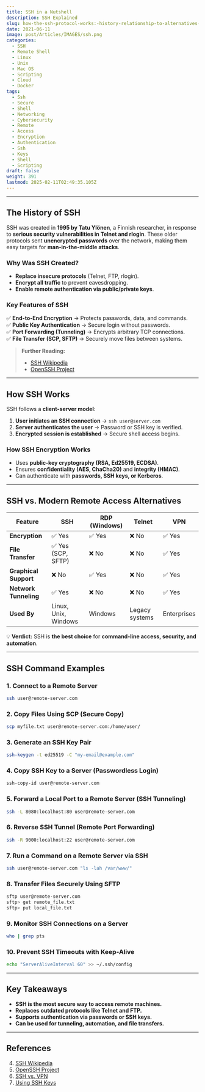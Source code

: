 ```yaml
---
title: SSH in a Nutshell
description: SSH Explained
slug: how-the-ssh-protocol-works:-history-relationship-to-alternatives-and-10-code-examples
date: 2021-06-11
image: post/Articles/IMAGES/ssh.png
categories:
  - SSH
  - Remote Shell
  - Linux
  - Unix
  - Mac OS
  - Scripting
  - Cloud
  - Docker
tags:
  - Ssh
  - Secure
  - Shell
  - Networking
  - Cybersecurity
  - Remote
  - Access
  - Encryption
  - Authentication
  - Ssh
  - Keys
  - Shell
  - Scripting
draft: false
weight: 391
lastmod: 2025-02-11T02:49:35.105Z
---
```

<!--
# How the SSH Protocol Works: History, Relationship to Alternatives, and 10 Code Examples


## Introduction  

If you've ever connected to a **remote server**, transferred files securely, or tunneled encrypted traffic, you've likely used **SSH (Secure Shell)**.  

This **widely-used protocol** has been a **lifesaver for sysadmins, developers, and security professionals** for decades. But how does it actually work?  

In this article, we’ll cover:  

- The **history and motivation** behind SSH.  
- How SSH works and **secures remote access**.  
- **SSH vs. modern alternatives** like **RDP, Telnet, and VPNs**.  
- **10 real-world SSH commands and code examples**.  
-->

***

## The History of SSH

SSH was created in **1995 by Tatu Ylönen**, a Finnish researcher, in response to **serious security vulnerabilities in Telnet and rlogin**. These older protocols sent **unencrypted passwords** over the network, making them easy targets for **man-in-the-middle attacks**.

### **Why Was SSH Created?**

* **Replace insecure protocols** (Telnet, FTP, rlogin).
* **Encrypt all traffic** to prevent eavesdropping.
* **Enable remote authentication via public/private keys**.

### **Key Features of SSH**

✅ **End-to-End Encryption** → Protects passwords, data, and commands.\
✅ **Public Key Authentication** → Secure login without passwords.\
✅ **Port Forwarding (Tunneling)** → Encrypts arbitrary TCP connections.\
✅ **File Transfer (SCP, SFTP)** → Securely move files between systems.

> **Further Reading:**
>
> * [SSH Wikipedia](https://en.wikipedia.org/wiki/Secure_Shell)
> * [OpenSSH Project](https://www.openssh.com/)

***

## How SSH Works

SSH follows a **client-server model**:

1. **User initiates an SSH connection** → `ssh user@server.com`
2. **Server authenticates the user** → Password or SSH key is verified.
3. **Encrypted session is established** → Secure shell access begins.

### **How SSH Encryption Works**

* Uses **public-key cryptography (RSA, Ed25519, ECDSA)**.
* Ensures **confidentiality (AES, ChaCha20)** and **integrity (HMAC)**.
* Can authenticate with **passwords, SSH keys, or Kerberos**.

***

## SSH vs. Modern Remote Access Alternatives

| Feature               | SSH                  | RDP (Windows) | Telnet         | VPN         |
| --------------------- | -------------------- | ------------- | -------------- | ----------- |
| **Encryption**        | ✅ Yes                | ✅ Yes         | ❌ No           | ✅ Yes       |
| **File Transfer**     | ✅ Yes (SCP, SFTP)    | ❌ No          | ❌ No           | ✅ Yes       |
| **Graphical Support** | ❌ No                 | ✅ Yes         | ❌ No           | ✅ Yes       |
| **Network Tunneling** | ✅ Yes                | ❌ No          | ❌ No           | ✅ Yes       |
| **Used By**           | Linux, Unix, Windows | Windows       | Legacy systems | Enterprises |

💡 **Verdict:** SSH is **the best choice** for **command-line access, security, and automation**.

***

## SSH Command Examples

### **1. Connect to a Remote Server**

```bash
ssh user@remote-server.com
```

### **2. Copy Files Using SCP (Secure Copy)**

```bash
scp myfile.txt user@remote-server.com:/home/user/
```

### **3. Generate an SSH Key Pair**

```bash
ssh-keygen -t ed25519 -C "my-email@example.com"
```

### **4. Copy SSH Key to a Server (Passwordless Login)**

```bash
ssh-copy-id user@remote-server.com
```

### **5. Forward a Local Port to a Remote Server (SSH Tunneling)**

```bash
ssh -L 8080:localhost:80 user@remote-server.com
```

### **6. Reverse SSH Tunnel (Remote Port Forwarding)**

```bash
ssh -R 9000:localhost:22 user@remote-server.com
```

### **7. Run a Command on a Remote Server via SSH**

```bash
ssh user@remote-server.com "ls -lah /var/www/"
```

### **8. Transfer Files Securely Using SFTP**

```bash
sftp user@remote-server.com
sftp> get remote_file.txt
sftp> put local_file.txt
```

### **9. Monitor SSH Connections on a Server**

```bash
who | grep pts
```

### **10. Prevent SSH Timeouts with Keep-Alive**

```bash
echo "ServerAliveInterval 60" >> ~/.ssh/config
```

***

## Key Takeaways

* **SSH is the most secure way to access remote machines.**
* **Replaces outdated protocols like Telnet and FTP.**
* **Supports authentication via passwords or SSH keys.**
* **Can be used for tunneling, automation, and file transfers.**

***

## References

4. [SSH Wikipedia](https://en.wikipedia.org/wiki/Secure_Shell)
5. [OpenSSH Project](https://www.openssh.com/)
6. [SSH vs. VPN](https://www.ssh.com/academy/ssh/vpn-comparison)
7. [Using SSH Keys](https://www.ssh.com/academy/ssh/keygen)
